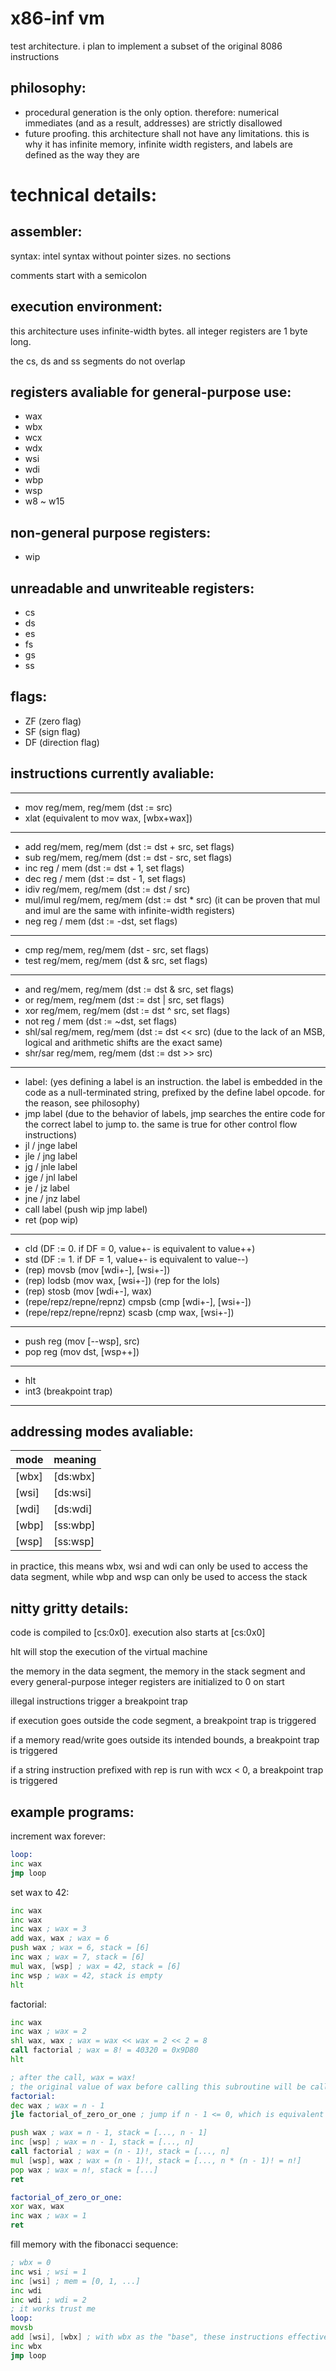 # x86-inf vm

test architecture. i plan to implement a subset of the original 8086 instructions

philosophy:
-
* procedural generation is the only option. therefore: numerical immediates (and as a result, addresses) are strictly disallowed
* future proofing. this architecture shall not have any limitations. this is why it has infinite memory, infinite width registers, and labels are defined as the way they are

# technical details:

assembler:
-

syntax: intel syntax without pointer sizes. no sections

comments start with a semicolon

execution environment:
-

this architecture uses infinite-width bytes. all integer registers are 1 byte long.

the cs, ds and ss segments do not overlap

registers avaliable for general-purpose use:
-
* wax
* wbx
* wcx
* wdx
* wsi
* wdi
* wbp
* wsp
* w8 ~ w15

non-general purpose registers:
-
* wip

unreadable and unwriteable registers:
-
* cs
* ds
* es
* fs
* gs
* ss

flags:
-
* ZF (zero flag)
* SF (sign flag)
* DF (direction flag)

instructions currently avaliable:
-

---
* mov reg/mem, reg/mem (dst := src)
* xlat (equivalent to mov wax, [wbx+wax])
---
* add reg/mem, reg/mem (dst := dst + src, set flags)
* sub reg/mem, reg/mem (dst := dst - src, set flags)
* inc reg / mem (dst := dst + 1, set flags)
* dec reg / mem (dst := dst - 1, set flags)
* idiv reg/mem, reg/mem (dst := dst / src)
* mul/imul reg/mem, reg/mem (dst := dst * src) (it can be proven that mul and imul are the same with infinite-width registers)
* neg reg / mem (dst := -dst, set flags)
---
* cmp reg/mem, reg/mem (dst - src, set flags)
* test reg/mem, reg/mem (dst & src, set flags)
---
* and reg/mem, reg/mem (dst := dst & src, set flags)
* or reg/mem, reg/mem (dst := dst | src, set flags)
* xor reg/mem, reg/mem (dst := dst ^ src, set flags)
* not reg / mem (dst := ~dst, set flags)
* shl/sal reg/mem, reg/mem (dst := dst << src) (due to the lack of an MSB, logical and arithmetic shifts are the exact same)
* shr/sar reg/mem, reg/mem (dst := dst >> src)
---
* label: (yes defining a label is an instruction. the label is embedded in the code as a null-terminated string, prefixed by the define label opcode. for the reason, see philosophy)
* jmp label (due to the behavior of labels, jmp searches the entire code for the correct label to jump to. the same is true for other control flow instructions)
* jl / jnge label
* jle / jng label
* jg / jnle label
* jge / jnl label
* je / jz label
* jne / jnz label
* call label (push wip jmp label)
* ret (pop wip)
---
* cld (DF := 0. if DF = 0, value+- is equivalent to value++)
* std (DF := 1. if DF = 1, value+- is equivalent to value--)
* (rep) movsb (mov [wdi+-], [wsi+-])
* (rep) lodsb (mov wax, [wsi+-]) (rep for the lols)
* (rep) stosb (mov [wdi+-], wax)
* (repe/repz/repne/repnz) cmpsb (cmp [wdi+-], [wsi+-])
* (repe/repz/repne/repnz) scasb (cmp wax, [wsi+-])
---
* push reg (mov [--wsp], src)
* pop reg (mov dst, [wsp++])
---
* hlt
* int3 (breakpoint trap)
---

addressing modes avaliable:
-
|mode|meaning|
|---|---|
|[wbx]|[ds:wbx]|
|[wsi]|[ds:wsi]|
|[wdi]|[ds:wdi]|
|[wbp]|[ss:wbp]|
|[wsp]|[ss:wsp]|

in practice, this means wbx, wsi and wdi can only be used to access the data segment, while wbp and wsp can only be used to access the stack

nitty gritty details:
-
code is compiled to [cs:0x0]. execution also starts at [cs:0x0]

hlt will stop the execution of the virtual machine

the memory in the data segment, the memory in the stack segment and every general-purpose integer registers are initialized to 0 on start

illegal instructions trigger a breakpoint trap

if execution goes outside the code segment, a breakpoint trap is triggered

if a memory read/write goes outside its intended bounds, a breakpoint trap is triggered

if a string instruction prefixed with rep is run with wcx < 0, a breakpoint trap is triggered

example programs:
-
increment wax forever:
```asm
loop:
inc wax
jmp loop
```
set wax to 42:
```asm
inc wax
inc wax
inc wax ; wax = 3
add wax, wax ; wax = 6
push wax ; wax = 6, stack = [6]
inc wax ; wax = 7, stack = [6]
mul wax, [wsp] ; wax = 42, stack = [6]
inc wsp ; wax = 42, stack is empty
hlt
```
factorial:
```asm
inc wax
inc wax ; wax = 2
shl wax, wax ; wax = wax << wax = 2 << 2 = 8
call factorial ; wax = 8! = 40320 = 0x9D80
hlt

; after the call, wax = wax!
; the original value of wax before calling this subroutine will be called n
factorial:
dec wax ; wax = n - 1
jle factorial_of_zero_or_one ; jump if n - 1 <= 0, which is equivalent to jumping if n <= 1

push wax ; wax = n - 1, stack = [..., n - 1]
inc [wsp] ; wax = n - 1, stack = [..., n]
call factorial ; wax = (n - 1)!, stack = [..., n]
mul [wsp], wax ; wax = (n - 1)!, stack = [..., n * (n - 1)! = n!]
pop wax ; wax = n!, stack = [...]
ret

factorial_of_zero_or_one:
xor wax, wax
inc wax ; wax = 1
ret
```
fill memory with the fibonacci sequence:
```asm
; wbx = 0
inc wsi ; wsi = 1
inc [wsi] ; mem = [0, 1, ...]
inc wdi
inc wdi ; wdi = 2
; it works trust me
loop:
movsb
add [wsi], [wbx] ; with wbx as the "base", these instructions effectively do [wbx+2] = [wbx+1] + [wbx]
inc wbx
jmp loop
```